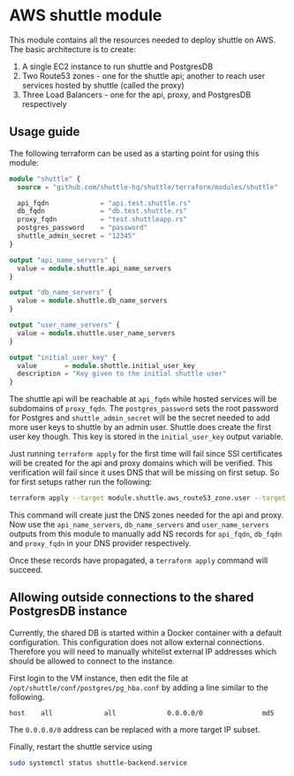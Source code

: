 # AWS shuttle module
This module contains all the resources needed to deploy shuttle on AWS. The basic architecture is to create:
1. A single EC2 instance to run shuttle and PostgresDB
1. Two Route53 zones - one for the shuttle api; another to reach user services hosted by shuttle (called the proxy)
1. Three Load Balancers - one for the api, proxy, and PostgresDB respectively

## Usage guide
The following terraform can be used as a starting point for using this module:

```tf
module "shuttle" {
  source = "github.com/shuttle-hq/shuttle/terraform/modules/shuttle"

  api_fqdn             = "api.test.shuttle.rs"
  db_fqdn              = "db.test.shuttle.rs"
  proxy_fqdn           = "test.shuttleapp.rs"
  postgres_password    = "password"
  shuttle_admin_secret = "12345"
}

output "api_name_servers" {
  value = module.shuttle.api_name_servers
}

output "db_name_servers" {
  value = module.shuttle.db_name_servers
}

output "user_name_servers" {
  value = module.shuttle.user_name_servers
}

output "initial_user_key" {
  value       = module.shuttle.initial_user_key
  description = "Key given to the initial shuttle user"
}
```

The shuttle api will be reachable at `api_fqdn` while hosted services will be subdomains of `proxy_fqdn`. The `postgres_password` sets the root password for Postgres and `shuttle_admin_secret` will be the secret needed to add more user keys to shuttle by an admin user. Shuttle does create the first user key though. This key is stored in the `initial_user_key` output variable.

Just running `terraform apply` for the first time will fail since SSl certificates will be created for the api and proxy domains which will be verified. This verification will fail since it uses DNS that will be missing on first setup. So for first setups rather run the following:

``` sh
terraform apply --target module.shuttle.aws_route53_zone.user --target module.shuttle.aws_route53_zone.api --target module.shuttle.aws_route53_zone.db
```

This command will create just the DNS zones needed for the api and proxy. Now use the `api_name_servers`, `db_name_servers` and `user_name_servers` outputs from this module to manually add NS records for `api_fqdn`, `db_fqdn` and `proxy_fqdn` in your DNS provider respectively.

Once these records have propagated, a `terraform apply` command will succeed.

## Allowing outside connections to the shared PostgresDB instance
Currently, the shared DB is started within a Docker container with a default configuration. This configuration does not allow external connections. Therefore you will need to manually whitelist external IP addresses which should be allowed to connect to the instance.

First login to the VM instance, then edit the file at `/opt/shuttle/conf/postgres/pg_hba.conf` by adding a line similar to the following.

```
host    all             all             0.0.0.0/0               md5
```

The `0.0.0.0/0` address can be replaced with a more target IP subset.

Finally, restart the shuttle service using

``` sh
sudo systemctl status shuttle-backend.service
```


